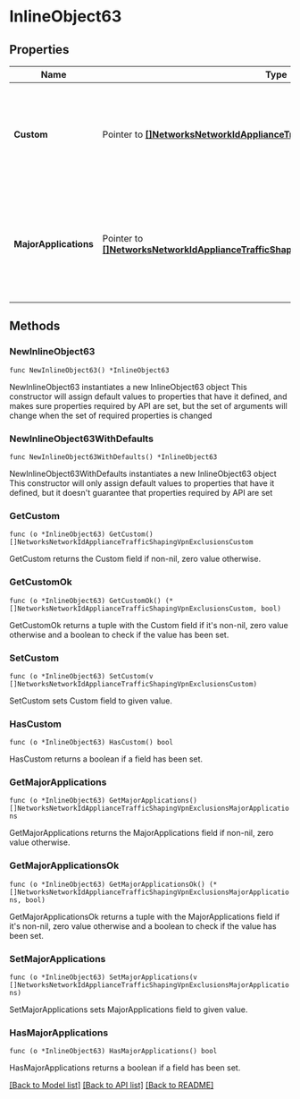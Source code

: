 # InlineObject63

## Properties

Name | Type | Description | Notes
------------ | ------------- | ------------- | -------------
**Custom** | Pointer to [**[]NetworksNetworkIdApplianceTrafficShapingVpnExclusionsCustom**](NetworksNetworkIdApplianceTrafficShapingVpnExclusionsCustom.md) | Custom VPN exclusion rules. Pass an empty array to clear existing rules. | [optional] 
**MajorApplications** | Pointer to [**[]NetworksNetworkIdApplianceTrafficShapingVpnExclusionsMajorApplications**](NetworksNetworkIdApplianceTrafficShapingVpnExclusionsMajorApplications.md) | Major Application based VPN exclusion rules. Pass an empty array to clear existing rules. | [optional] 

## Methods

### NewInlineObject63

`func NewInlineObject63() *InlineObject63`

NewInlineObject63 instantiates a new InlineObject63 object
This constructor will assign default values to properties that have it defined,
and makes sure properties required by API are set, but the set of arguments
will change when the set of required properties is changed

### NewInlineObject63WithDefaults

`func NewInlineObject63WithDefaults() *InlineObject63`

NewInlineObject63WithDefaults instantiates a new InlineObject63 object
This constructor will only assign default values to properties that have it defined,
but it doesn't guarantee that properties required by API are set

### GetCustom

`func (o *InlineObject63) GetCustom() []NetworksNetworkIdApplianceTrafficShapingVpnExclusionsCustom`

GetCustom returns the Custom field if non-nil, zero value otherwise.

### GetCustomOk

`func (o *InlineObject63) GetCustomOk() (*[]NetworksNetworkIdApplianceTrafficShapingVpnExclusionsCustom, bool)`

GetCustomOk returns a tuple with the Custom field if it's non-nil, zero value otherwise
and a boolean to check if the value has been set.

### SetCustom

`func (o *InlineObject63) SetCustom(v []NetworksNetworkIdApplianceTrafficShapingVpnExclusionsCustom)`

SetCustom sets Custom field to given value.

### HasCustom

`func (o *InlineObject63) HasCustom() bool`

HasCustom returns a boolean if a field has been set.

### GetMajorApplications

`func (o *InlineObject63) GetMajorApplications() []NetworksNetworkIdApplianceTrafficShapingVpnExclusionsMajorApplications`

GetMajorApplications returns the MajorApplications field if non-nil, zero value otherwise.

### GetMajorApplicationsOk

`func (o *InlineObject63) GetMajorApplicationsOk() (*[]NetworksNetworkIdApplianceTrafficShapingVpnExclusionsMajorApplications, bool)`

GetMajorApplicationsOk returns a tuple with the MajorApplications field if it's non-nil, zero value otherwise
and a boolean to check if the value has been set.

### SetMajorApplications

`func (o *InlineObject63) SetMajorApplications(v []NetworksNetworkIdApplianceTrafficShapingVpnExclusionsMajorApplications)`

SetMajorApplications sets MajorApplications field to given value.

### HasMajorApplications

`func (o *InlineObject63) HasMajorApplications() bool`

HasMajorApplications returns a boolean if a field has been set.


[[Back to Model list]](../README.md#documentation-for-models) [[Back to API list]](../README.md#documentation-for-api-endpoints) [[Back to README]](../README.md)


